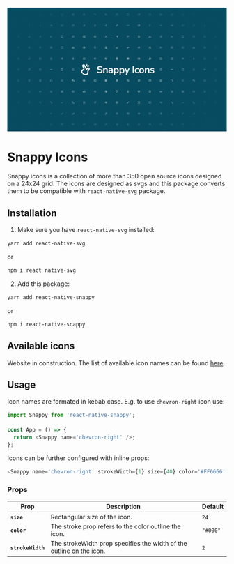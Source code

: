 ![Snappy Icons](assets/cover/cover.png)

# Snappy Icons

Snappy icons is a collection of more than 350 open source icons designed on a 24x24 grid.
The icons are designed as svgs and this package converts them to be compatible with `react-native-svg` package.

## Installation

1. Make sure you have `react-native-svg` installed:

```zsh
yarn add react-native-svg
```

or

```zsh
npm i react native-svg
```

2. Add this package:

```zsh
yarn add react-native-snappy
```

or

```zsh
npm i react-native-snappy
```

## Available icons

Website in construction. The list of available icon names can be found [here](/src/Snappy/README.md).

## Usage

Icon names are formated in kebab case. E.g. to use `chevron-right` icon use:

```ts
import Snappy from 'react-native-snappy';

const App = () => {
  return <Snappy name='chevron-right' />;
};
```

Icons can be further configured with inline props:

```ts
<Snappy name='chevron-right' strokeWidth={1} size={40} color='#FF6666' />
```

### Props

| Prop              | Description                                                          | Default  |
| ----------------- | -------------------------------------------------------------------- | -------- |
| **`size`**        | Rectangular size of the icon.                                        | `24`     |
| **`color`**       | The stroke prop refers to the color outline the icon.                | `"#000"` |
| **`strokeWidth`** | The strokeWidth prop specifies the width of the outline on the icon. | `2`      |
